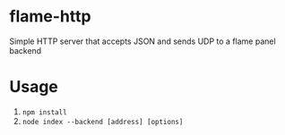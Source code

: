 # flame-http
Simple HTTP server that accepts JSON and sends UDP to a flame panel backend

# Usage
1. `npm install`
2. `node index --backend [address] [options]`

